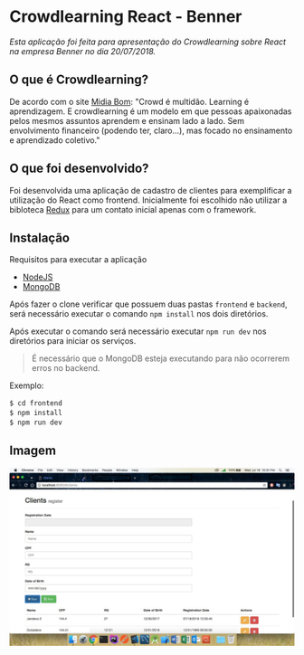 # Crowdlearning React - Benner

*Esta aplicação foi feita para apresentação do Crowdlearning sobre React na empresa Benner no dia 20/07/2018.*


## O que é Crowdlearning?
De acordo com o site  [Midia Bom](http://midiaboom.com.br/empreendedorismo/voce-sabe-o-que-e-crowdlearning/):
"Crowd é multidão. Learning é aprendizagem. E crowdlearning é um modelo em que pessoas apaixonadas pelos mesmos assuntos aprendem e ensinam lado a lado. Sem envolvimento financeiro (podendo ter, claro…), mas focado no ensinamento e aprendizado coletivo."

## O que foi desenvolvido?
Foi desenvolvida uma aplicação de cadastro de clientes para exemplificar a utilização do React como frontend. Inicialmente foi escolhido não utilizar a bibloteca [Redux](https://redux.js.org/) para um contato inicial apenas com o framework.


## Instalação
Requisitos para executar a aplicação
- [NodeJS](https://nodejs.org/en/)
- [MongoDB](https://www.mongodb.com/)

Após fazer o clone verificar que possuem duas pastas `frontend` e `backend`, 
será necessário executar o comando `npm install` nos dois diretórios.

Após executar o comando será necessário executar `npm run dev` nos diretórios para iniciar os serviços.

> É necessário que o MongoDB esteja executando para não ocorrerem erros no backend.

Exemplo:
```sh
$ cd frontend
$ npm install
$ npm run dev
```

## Imagem
[![](https://github.com/JandersonConstantino/crowdlearning-react-benner/blob/master/images/screen.jpg?raw=true)]()